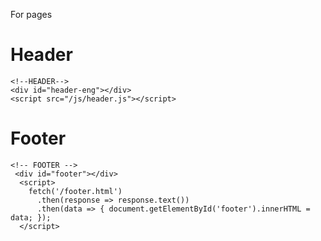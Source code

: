 For pages

# Header
    <!--HEADER-->
    <div id="header-eng"></div>
    <script src="/js/header.js"></script>

# Footer
    <!-- FOOTER -->
     <div id="footer"></div>
      <script>
        fetch('/footer.html')
          .then(response => response.text())
          .then(data => { document.getElementById('footer').innerHTML = data; });
      </script>
